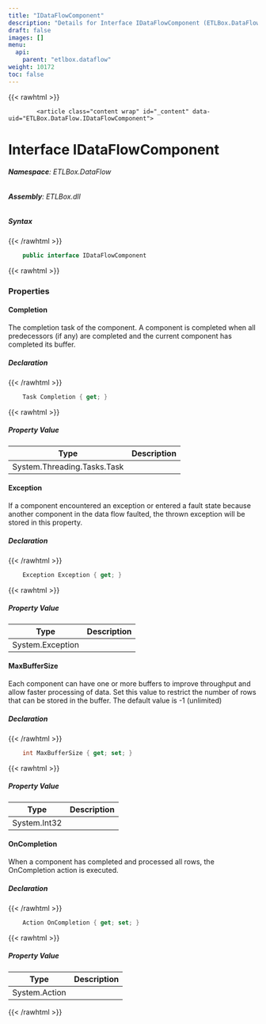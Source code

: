 ```yaml
---
title: "IDataFlowComponent"
description: "Details for Interface IDataFlowComponent (ETLBox.DataFlow)"
draft: false
images: []
menu:
  api:
    parent: "etlbox.dataflow"
weight: 10172
toc: false
---
```


{{< rawhtml >}}

            <article class="content wrap" id="_content" data-uid="ETLBox.DataFlow.IDataFlowComponent">
  <h1 id="ETLBox_DataFlow_IDataFlowComponent" data-uid="ETLBox.DataFlow.IDataFlowComponent" class="text-break">Interface IDataFlowComponent
</h1>
  <div class="markdown level0 summary"></div>
  <div class="markdown level0 conceptual"></div>
<h6><strong>Namespace</strong>: ETLBox.DataFlow</h6>
  <h6><strong>Assembly</strong>: ETLBox.dll</h6>
  <h5 id="ETLBox_DataFlow_IDataFlowComponent_syntax">Syntax</h5>
{{< /rawhtml >}}

```C#
    public interface IDataFlowComponent
```

{{< rawhtml >}}
  <h3 id="properties">Properties
</h3>
  <a id="ETLBox_DataFlow_IDataFlowComponent_Completion_" data-uid="ETLBox.DataFlow.IDataFlowComponent.Completion*"></a>
  <h4 id="ETLBox_DataFlow_IDataFlowComponent_Completion" data-uid="ETLBox.DataFlow.IDataFlowComponent.Completion">Completion</h4>
  <div class="markdown level1 summary"><p>The completion task of the component. A component is completed when all predecessors (if any) are
completed and the current component has completed its buffer.</p>
</div>
  <div class="markdown level1 conceptual"></div>
  <h5 class="declaration">Declaration</h5>
{{< /rawhtml >}}

```C#
    Task Completion { get; }
```

{{< rawhtml >}}
  <h5 class="propertyValue">Property Value</h5>
  <table class="table table-bordered table-striped table-condensed">
    <thead>
      <tr>
        <th>Type</th>
        <th>Description</th>
      </tr>
    </thead>
    <tbody>
      <tr>
        <td><span class="xref">System.Threading.Tasks.Task</span></td>
        <td></td>
      </tr>
    </tbody>
  </table>
  <a id="ETLBox_DataFlow_IDataFlowComponent_Exception_" data-uid="ETLBox.DataFlow.IDataFlowComponent.Exception*"></a>
  <h4 id="ETLBox_DataFlow_IDataFlowComponent_Exception" data-uid="ETLBox.DataFlow.IDataFlowComponent.Exception">Exception</h4>
  <div class="markdown level1 summary"><p>If a component encountered an exception or entered a fault state because another component
in the data flow faulted, the thrown exception will be stored in this property.</p>
</div>
  <div class="markdown level1 conceptual"></div>
  <h5 class="declaration">Declaration</h5>
{{< /rawhtml >}}

```C#
    Exception Exception { get; }
```

{{< rawhtml >}}
  <h5 class="propertyValue">Property Value</h5>
  <table class="table table-bordered table-striped table-condensed">
    <thead>
      <tr>
        <th>Type</th>
        <th>Description</th>
      </tr>
    </thead>
    <tbody>
      <tr>
        <td><span class="xref">System.Exception</span></td>
        <td></td>
      </tr>
    </tbody>
  </table>
  <a id="ETLBox_DataFlow_IDataFlowComponent_MaxBufferSize_" data-uid="ETLBox.DataFlow.IDataFlowComponent.MaxBufferSize*"></a>
  <h4 id="ETLBox_DataFlow_IDataFlowComponent_MaxBufferSize" data-uid="ETLBox.DataFlow.IDataFlowComponent.MaxBufferSize">MaxBufferSize</h4>
  <div class="markdown level1 summary"><p>Each component can have one or more buffers to improve throughput and allow faster processing of data.
Set this value to restrict the number of rows that can be stored in the buffer.
The default value is -1 (unlimited)</p>
</div>
  <div class="markdown level1 conceptual"></div>
  <h5 class="declaration">Declaration</h5>
{{< /rawhtml >}}

```C#
    int MaxBufferSize { get; set; }
```

{{< rawhtml >}}
  <h5 class="propertyValue">Property Value</h5>
  <table class="table table-bordered table-striped table-condensed">
    <thead>
      <tr>
        <th>Type</th>
        <th>Description</th>
      </tr>
    </thead>
    <tbody>
      <tr>
        <td><span class="xref">System.Int32</span></td>
        <td></td>
      </tr>
    </tbody>
  </table>
  <a id="ETLBox_DataFlow_IDataFlowComponent_OnCompletion_" data-uid="ETLBox.DataFlow.IDataFlowComponent.OnCompletion*"></a>
  <h4 id="ETLBox_DataFlow_IDataFlowComponent_OnCompletion" data-uid="ETLBox.DataFlow.IDataFlowComponent.OnCompletion">OnCompletion</h4>
  <div class="markdown level1 summary"><p>When a component has completed and processed all rows, the OnCompletion action is executed.</p>
</div>
  <div class="markdown level1 conceptual"></div>
  <h5 class="declaration">Declaration</h5>
{{< /rawhtml >}}

```C#
    Action OnCompletion { get; set; }
```

{{< rawhtml >}}
  <h5 class="propertyValue">Property Value</h5>
  <table class="table table-bordered table-striped table-condensed">
    <thead>
      <tr>
        <th>Type</th>
        <th>Description</th>
      </tr>
    </thead>
    <tbody>
      <tr>
        <td><span class="xref">System.Action</span></td>
        <td></td>
      </tr>
    </tbody>
  </table>

{{< /rawhtml >}}
